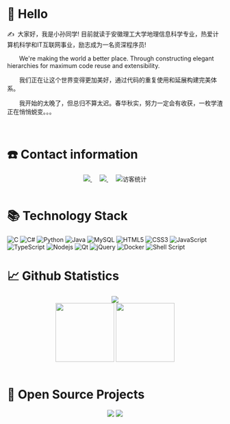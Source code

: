#  🙋 Hello

<p>✍️&nbsp;&nbsp;大家好，我是小孙同学! 目前就读于安徽理工大学地理信息科学专业，热爱计算机科学和IT互联网事业，励志成为一名资深程序员!</p>
<p>&emsp;&emsp;We're making the world a better place. Through constructing elegant hierarchies for maximum code reuse and extensibility.</p>
<p>&emsp;&emsp;我们正在让这个世界变得更加美好，通过代码的重复使用和延展构建完美体系。</p>
<p>&emsp;&emsp;我开始的太晚了，但总归不算太迟。春华秋实，努力一定会有收获，一枚学渣正在悄悄蜕变。。。</p>
<br>

#  ☎️ Contact information
<div align="center">
  <a href="https://sunguoqi.com/">
    <img src="https://img.shields.io/badge/website-%E4%B8%AA%E4%BA%BA%E7%BD%91%E7%AB%99-blue">
  </a>&emsp;
  <a href="https://space.bilibili.com/448488855/">
    <img src="https://img.shields.io/badge/bilibili-B%E7%AB%99-ff69b4">
  </a>&emsp;
  <!-- 访客数统计徽标 -->
  <img src="https://visitor-badge.glitch.me/badge?page_id=iamzjt-front-end" alt="访客统计" />
</div>
<br>

#  📚 Technology Stack
![C](https://img.shields.io/badge/c-%2300599C.svg?style=flat-square&logo=c&logoColor=white)
![C#](https://img.shields.io/badge/c%23-%23239120.svg?style=flat-square&logo=c-sharp&logoColor=white)
![Python](https://img.shields.io/badge/-Python-pink?style=flat-square&logo=Python)
![Java](https://img.shields.io/badge/-java-yellow?style=flat-square&logo=java)
![MySQL](https://img.shields.io/badge/mysql-%2300f.svg?style=flat-square&logo=mysql&logoColor=white)
![HTML5](https://img.shields.io/badge/-HTML5-E34F26?style=flat-square&logo=html5&logoColor=white)
![CSS3](https://img.shields.io/badge/-CSS3-1572B6?style=flat-square&logo=css3)
![JavaScript](https://img.shields.io/badge/-JavaScript-oringe?style=flat-square&logo=javascript)
![TypeScript](https://img.shields.io/badge/typescript-%23007ACC.svg?style=flat-square&logo=typescript&logoColor=white)
![Nodejs](https://img.shields.io/badge/-Nodejs-c0ebd?style=flat-square&logo=Node.js)
![Qt](https://img.shields.io/badge/Qt-%23217346.svg?style=style=flat-square&logo=Qt&logoColor=white)
![jQuery](https://img.shields.io/badge/jquery-%230769AD.svg?style=style=flat-square&logo=jquery&logoColor=white)
![Docker](https://img.shields.io/badge/-Docker-FCC624?style=flat-square&logo=docker)
![Shell Script](https://img.shields.io/badge/shell_script-%4285F4.svg?style=style=flat-square&logo=gnu-bash&logoColor=white)
<br>

#  📈 Github Statistics
<!-- GitHub 提交频率图 -->
<div align="center">
  <img src="https://activity-graph.herokuapp.com/graph?username=iamzjt-front-end&theme=xcode&bg_color=FF000000&hide_border=true" />
</div>

<!-- GitHub数据统计 -->
<div align="center">
  <img height="137px" src="https://github-readme-stats.vercel.app/api?username=iamzjt-front-end&theme=dark&show_icons=true" />
  <img height="137px" src="https://github-readme-stats.vercel.app/api/top-langs/?username=iamzjt-front-end&layout=compact&hide=html&theme=dark" />
</div>
<br>


#  🚀 Open Source Projects
<!-- 比较好的开源项目卡片 -->
<div align="center">
<a href="https://github.com/iamzjt-front-end/Awesome-Love-Code">
  <img src="https://github-readme-stats.vercel.app/api/pin/?username=iamzjt-front-end&repo=Awesome-Love-Code&theme=dark&bg_color=0d1117&hide_border=true" /></a>
<a href="https://github.com/iamzjt-front-end/Student-Data-Vision">
  <img src="https://github-readme-stats.vercel.app/api/pin/?username=iamzjt-front-end&repo=Student-Data-Vision&theme=dark&bg_color=0d1117&hide_border=true" /></a>
</div>
